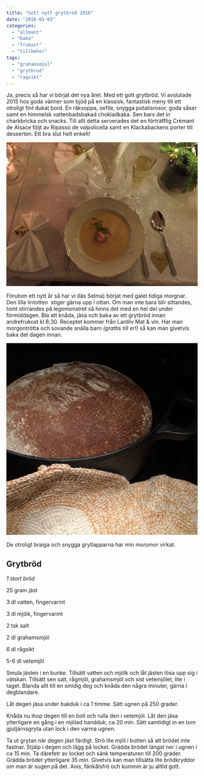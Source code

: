 ```yaml
---
title: "Gott nytt grytbröd 2016"
date: "2016-01-03"
categories: 
  - "allmant"
  - "baka"
  - "frukost"
  - "tillbehor"
tags: 
  - "grahamsmjol"
  - "grytbrod"
  - "ragsikt"
---
```


Ja, precis så har vi börjat det nya året. Med ett gott grytbröd. Vi avslutade 2015 hos goda vänner som bjöd på en klassisk, fantastisk meny till ett otroligt fint dukat bord. En räksoppa, oxfile, snygga potatisrosor, goda såser samt en himmelsk vattenbadsbakad chokladkaka. Sen bars det in charkbricka och snacks. Till allt detta serverades det en förträfflig Crémant de Alsace följt av Ripasso de valpolicella samt en Klackabackens porter till desserten. Ett bra slut helt enkelt!

![IMG_0435](/static/img//IMG_0435-1020x765.jpg)

Förutom ett nytt år så har vi (läs Selma) börjat med galet tidiga morgnar. Den lilla lintotten  stiger gärna upp i ottan. Om man inte bara blir sittandes, tomt stirrandes på legomonstret så hinns det med en hel del under förmiddagen. Bla att knåda, jäsa och baka av ett grytbröd innan andrefrukost kl 8;30. Receptet kommer från Lantliv Mat & vin. Har man morgontrötta och sovande snälla barn _(grattis till er!)_ så kan man givetvis baka det dagen innan.

![IMG_0456](/static/img/IMG_0456-768x768.jpg)

De otroligt braiga och snygga grytlapparna har min moromor virkat.

## Grytbröd

_1 stort bröd_

25 gram jäst

3 dl vatten, fingervarmt

3 dl mjölk, fingervarmt

2 tsk salt

2 dl grahamsmjöl

6 dl rågsikt

5-6 dl vetemjöl

Smula jästen i en bunke. Tillsätt vatten och mjölk och låt jästen lösa upp sig i vätskan. Tillsätt sen salt, rågmjöl, grahamsmjöl och sist vetemjölet, lite i taget. Blanda allt till en smidig deg och knåda den några minuter, gärna i degblandare.

Låt degen jäsa under bakduk i ca 1 timme. Sätt ugnen på 250 grader.

Knåda nu ihop degen till en boll och rulla den i vetemjöl. Låt den jäsa ytterligare en gång i en mjölad handduk, ca 20 min. Sätt samtidigt in en tom gjutjärnsgryta utan lock i den varma ugnen.

Ta ut grytan när degen jäst färdigt. Strö lite mjöl i botten så att brödet inte fastnar. Stjälp i degen och lägg på locket. Grädda brödet längst ner i ugnen i ca 15 min. Ta därefetr av locket och sänk temperaturen till 200 grader. Grädda brödet ytterligare 35 min. Givetvis kan man tillsätta lite brödkryddor om man är sugen på det. Anis, fänkålsfrö och kummin är ju alltid gott.

